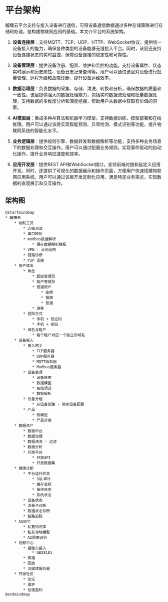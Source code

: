 # 平台架构

翰臻云平台支持与接入设备进行通信，可将设备通信数据通过多种存储策略进行存储和处理，是构建物联网应用的基础。本文介平台的系统架构。

1. **设备连接层**：支持MQTT、TCP、UDP、HTTP、WebSocket协议，提供统一设备接入的能力，确保各种类型的设备能够无缝接入平台。同时，该层还支持设备连接状态的实时监控，保障设备连接的稳定性和可靠性。

2. **设备管理层**：提供设备注册、配置、维护和监控的功能，支持设备属性、状态实时展示和历史属性、设备日志记录查询等。用户可以通过该层对设备进行批量管理、远程升级和故障诊断，提升设备运维效率。

3. **数据治理层**：负责数据的采集、存储、清洗、转换和分析，确保数据的质量和一致性。该层提供强大的数据处理能力，包括实时数据流处理和批量数据处理，支持数据的多维度分析和深度挖掘，帮助用户从数据中获取有价值的洞察。

4. **AI模型层**：集成多种AI算法和机器学习模型，支持数据训练、模型部署和在线推理。用户可以通过该层实现智能预测、异常检测、模式识别等功能，提升物联网系统的智能化水平。

5. **业务逻辑层**：提供规则引擎、数据转发和数据解析等功能，支持多种业务场景下的数据处理和交互操作。用户可以通过配置业务规则，实现事件驱动的自动化操作，提升业务响应速度和效率。

6. **应用开发层**：提供REST
   API和WebSocket接口，支持前端对接和自定义应用开发。同时，还提供了可视化的数据展示和操作页面，方便用户快速搭建物联网应用系统。用户可以通过该层开发定制化应用，满足特定业务需求，实现数据的直观展示和交互操作。

## 架构图

```plantuml
@startmindmap
* 翰臻云
    * 物联工具
        * 连接测试
        * 串口映射
        * modbus数据解析
            * 保存数据解析模版
        * VPN - 异地组网
        * 链路诊断
        * P2P 连接
    * 用户体系
        * 角色
            * 超级管理员
            * 租户管理员
            * 普通用户
                * 金牌
                * 银牌
                * 普通
            * 游客
        * 登陆方式
            * 手机 + 验证码
            * 手机 + 密码
        * 域名与租户
            * 每个租户对应一个独立的域名
    * 设备接入
        * 接入网关
            * TCP服务器
            * UDP服务器
            * MQTT服务器
            * Modbus服务器
        * 设备管理
            * 设备日志
            * 数据模型
            * 在线调试
            * 数据解析
        * 设备分组
            * 从设备创建 - 继承设备配置
        * 产品
            * 物模型
            * 产品分类
    * 数据资产
        * 数据中台
        * 数据治理
        * 数据清洗 - 过滤
        * 数据分析
        * 开放平台
            * 开放API
            * 开放数据集
    * 健康诊断
        * 平台运行状态
            * SQL审计
            * 缓存监控
            * 操作日志
            * 系统状态
        * 设备状态
        * 流量卡诊断
        * 数据状态诊断
        * 链路追踪
    * AI模型
        * 私有知识库
        * 私有领域模型
        * AI图像识别
    * 视频中心
        * 摄像头接入
            * GB28181
        * 直播
        * 回放
        * 流媒体服务器
    * 开源社区
        * 论坛
        * 维护
        * 创造盈利
@endmindmap
```